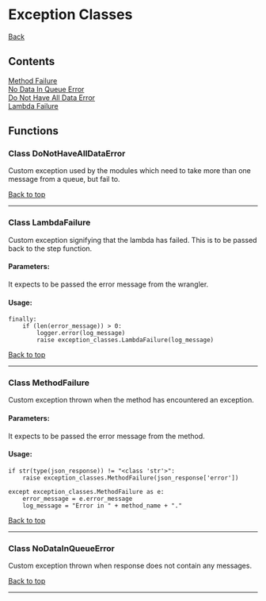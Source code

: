 # Exception Classes <a name='top'>
[Back](README.md)
## Contents
[Method Failure](#methodfailure)<br>
[No Data In Queue Error](#nodatainqueue)<br>
[Do Not Have All Data Error](#donthavealldata)<br>
[Lambda Failure](#lambfail)<br>
## Functions
### Class DoNotHaveAllDataError  <a name='donthavealldata'>
Custom exception used by the modules which need to take more than one message from a queue, but fail to.

[Back to top](#top)
<hr>

### Class LambdaFailure  <a name='lambfail'>
Custom exception signifying that the lambda has failed.
This is to be passed back to the step function.

  
#### Parameters:
It expects to be passed the error message from the wrangler.

#### Usage:
```
finally:
    if (len(error_message)) > 0:
        logger.error(log_message)
        raise exception_classes.LambdaFailure(log_message)
```
  
[Back to top](#top)
<hr>

### Class MethodFailure  <a name='methodfailure'>
Custom exception thrown when the method has encountered an exception.
  
#### Parameters:
It expects to be passed the error message from the method.

#### Usage:
```
if str(type(json_response)) != "<class 'str'>":
    raise exception_classes.MethodFailure(json_response['error'])
```

```
except exception_classes.MethodFailure as e:
    error_message = e.error_message
    log_message = "Error in " + method_name + "."
```
  
[Back to top](#top)
<hr>

### Class NoDataInQueueError  <a name='nodatainqueue'>
Custom exception thrown when response does not contain any messages.
  
[Back to top](#top)
<hr>
